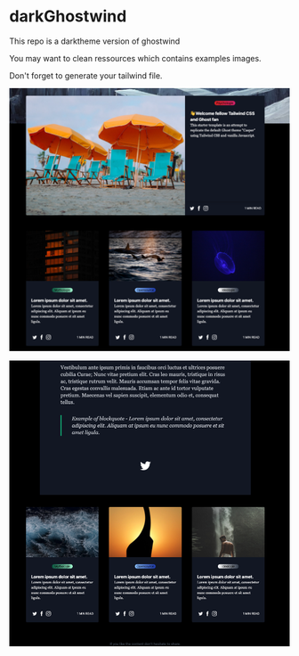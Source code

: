 # darkGhostwind

This repo is a darktheme version of ghostwind

You may want to clean ressources which contains examples images.

Don't forget to generate your tailwind file.

![example](https://github.com/chiptu/darkGhostwind/blob/master/ex.png?raw=true)

![example 2](https://github.com/chiptu/darkGhostwind/blob/master/ex2.png?raw=true)
